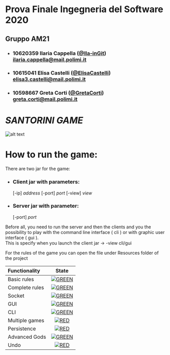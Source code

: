 # Prova Finale Ingegneria del Software 2020

## Gruppo AM21


- ###   10620359    Ilaria Cappella ([@Ila-inGit](https://github.com/Ila-inGit))<br>ilaria.cappella@mail.polimi.it
- ###   10615041    Elisa Castelli ([@ElisaCastelli](https://github.com/ElisaCastelli))<br>elisa3.castelli@mail.polimi.it
- ###   10598667    Greta Corti ([@GretaCorti](https://github.com/GretaCorti))<br>greta.corti@mail.polimi.it

# *SANTORINI GAME*
![alt text](https://www.pngfind.com/pngs/m/224-2241102_home-gavan-brown-2016-08-14t17-santorini-game.png)
# How to run the game:

There are two jar for the game:
- ### Client jar with parameters: 
    [-ip] *address* [-port] *port* [-view] *view*
- ### Server jar with parameter:
    [-port] *port*
 
 Before all, you need to run the server and then the clients and you the possibility to play with the command line interface ( cli ) or with graphic user interface ( gui ).<br/>
 This is specify when you launch the client jar -> -view cli/gui
 
 For the rules of the game you can open the file under Resources folder of the project
 

| Functionality | State |
|:-----------------------|:------------------------------------:|
| Basic rules | [![GREEN](https://placehold.it/15/44bb44/44bb44)](#) |
| Complete rules | [![GREEN](https://placehold.it/15/44bb44/44bb44)](#) |
| Socket | [![GREEN](https://placehold.it/15/44bb44/44bb44)](#) |
| GUI | [![GREEN](https://placehold.it/15/44bb44/44bb44)](#) |
| CLI | [![GREEN](https://placehold.it/15/44bb44/44bb44)](#) |
| Multiple games | [![RED](https://placehold.it/15/f03c15/f03c15)](#) |
| Persistence | [![RED](https://placehold.it/15/f03c15/f03c15)](#) |
| Advanced Gods | [![GREEN](https://placehold.it/15/44bb44/44bb44)](#) |
| Undo | [![RED](https://placehold.it/15/f03c15/f03c15)](#) |

<!--
[![RED](https://placehold.it/15/f03c15/f03c15)](#)
[![YELLOW](https://placehold.it/15/ffdd00/ffdd00)](#)
[![GREEN](https://placehold.it/15/44bb44/44bb44)](#)
-->
